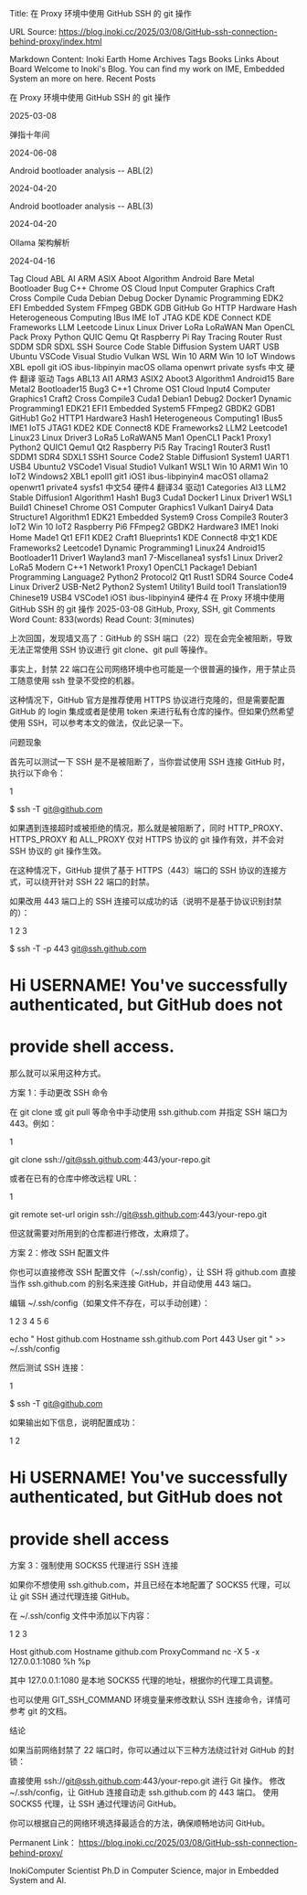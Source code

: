 Title: 在 Proxy 环境中使用 GitHub SSH 的 git 操作

URL Source: https://blog.inoki.cc/2025/03/08/GitHub-ssh-connection-behind-proxy/index.html

Markdown Content:
Inoki
 Earth
 Home
 Archives
 Tags
 Books
 Links
 About
Board
Welcome to Inoki's Blog. You can find my work on IME, Embedded System an more on here.
Recent Posts

在 Proxy 环境中使用 GitHub SSH 的 git 操作

2025-03-08

弹指十年间

2024-06-08

Android bootloader analysis -- ABL(2)

2024-04-20

Android bootloader analysis -- ABL(3)

2024-04-20

Ollama 架构解析

2024-04-16

Tag Cloud
ABL AI ARM ASIX Aboot Algorithm Android Bare Metal Bootloader Bug C++ Chrome OS Cloud Input Computer Graphics Craft Cross Compile Cuda Debian Debug Docker Dynamic Programming EDK2 EFI Embedded System FFmpeg GBDK GDB GitHub Go HTTP Hardware Hash Heterogeneous Computing IBus IME IoT JTAG KDE KDE Connect KDE Frameworks LLM Leetcode Linux Linux Driver LoRa LoRaWAN Man OpenCL Pack Proxy Python QUIC Qemu Qt Raspberry Pi Ray Tracing Router Rust SDDM SDR SDXL SSH Source Code Stable Diffusion System UART USB Ubuntu VSCode Visual Studio Vulkan WSL Win 10 ARM Win 10 IoT Windows XBL epoll git iOS ibus-libpinyin macOS ollama openwrt private sysfs 中文 硬件 翻译 驱动
Tags
ABL13
AI1
ARM3
ASIX2
Aboot3
Algorithm1
Android15
Bare Metal2
Bootloader15
Bug3
C++1
Chrome OS1
Cloud Input4
Computer Graphics1
Craft2
Cross Compile3
Cuda1
Debian1
Debug2
Docker1
Dynamic Programming1
EDK21
EFI1
Embedded System5
FFmpeg2
GBDK2
GDB1
GitHub1
Go2
HTTP1
Hardware3
Hash1
Heterogeneous Computing1
IBus5
IME1
IoT5
JTAG1
KDE2
KDE Connect8
KDE Frameworks2
LLM2
Leetcode1
Linux23
Linux Driver3
LoRa5
LoRaWAN5
Man1
OpenCL1
Pack1
Proxy1
Python2
QUIC1
Qemu1
Qt2
Raspberry Pi5
Ray Tracing1
Router3
Rust1
SDDM1
SDR4
SDXL1
SSH1
Source Code2
Stable Diffusion1
System1
UART1
USB4
Ubuntu2
VSCode1
Visual Studio1
Vulkan1
WSL1
Win 10 ARM1
Win 10 IoT2
Windows2
XBL1
epoll1
git1
iOS1
ibus-libpinyin4
macOS1
ollama2
openwrt1
private4
sysfs1
中文54
硬件4
翻译34
驱动1
Categories
AI3
LLM2
Stable Diffusion1
Algorithm1
Hash1
Bug3
Cuda1
Docker1
Linux Driver1
WSL1
Build1
Chinese1
Chrome OS1
Computer Graphics1
Vulkan1
Dairy4
Data Structure1
Algorithm1
EDK21
Embedded System9
Cross Compile3
Router3
IoT2
Win 10 IoT2
Raspberry Pi6
FFmpeg2
GBDK2
Hardware3
IME1
Inoki Home Made1
Qt1
EFI1
KDE2
Craft1
Blueprints1
KDE Connect8
中文1
KDE Frameworks2
Leetcode1
Dynamic Programming1
Linux24
Android15
Bootloader11
Driver1
Wayland3
man1
7-Miscellanea1
sysfs1
Linux Driver2
LoRa5
Modern C++1
Network1
Proxy1
OpenCL1
Package1
Debian1
Programming Language2
Python2
Protocol2
Qt1
Rust1
SDR4
Source Code4
Linux Driver2
USB-Net2
Python2
System1
Utility1
Build tool1
Translation19
Chinese19
USB4
VSCode1
iOS1
ibus-libpinyin4
硬件4
在 Proxy 环境中使用 GitHub SSH 的 git 操作
 2025-03-08  GitHub, Proxy, SSH, git  Comments Word Count: 833(words) Read Count: 3(minutes)

上次回国，发现墙又高了：GitHub 的 SSH 端口（22）现在会完全被阻断，导致无法正常使用 SSH 协议进行 git clone、git pull 等操作。

事实上，封禁 22 端口在公司网络环境中也可能是一个很普遍的操作，用于禁止员工随意使用 ssh 登录不受控的机器。

这种情况下，GitHub 官方是推荐使用 HTTPS 协议进行克隆的，但是需要配置 GitHub 的 login 集成或者是使用 token 来进行私有仓库的操作。但如果仍然希望使用 SSH，可以参考本文的做法，仅此记录一下。

问题现象

首先可以测试一下 SSH 是不是被阻断了，当你尝试使用 SSH 连接 GitHub 时，执行以下命令：

1

	
$ ssh -T git@github.com


如果遇到连接超时或被拒绝的情况，那么就是被阻断了，同时 HTTP_PROXY、HTTPS_PROXY 和 ALL_PROXY 仅对 HTTPS 协议的 git 操作有效，并不会对 SSH 协议的 git 操作生效。

在这种情况下，GitHub 提供了基于 HTTPS（443）端口的 SSH 协议的连接方式，可以绕开针对 SSH 22 端口的封禁。

如果改用 443 端口上的 SSH 连接可以成功的话（说明不是基于协议识别封禁的）：

1
2
3

	
$ ssh -T -p 443 git@ssh.github.com
# Hi USERNAME! You've successfully authenticated, but GitHub does not
# provide shell access.


那么就可以采用这种方式。

方案 1：手动更改 SSH 命令

在 git clone 或 git pull 等命令中手动使用 ssh.github.com 并指定 SSH 端口为 443。例如：

1

	
git clone ssh://git@ssh.github.com:443/your-repo.git


或者在已有的仓库中修改远程 URL：

1

	
git remote set-url origin ssh://git@ssh.github.com:443/your-repo.git


但这就需要对所用到的仓库都进行修改，太麻烦了。

方案 2：修改 SSH 配置文件

你也可以直接修改 SSH 配置文件（~/.ssh/config），让 SSH 将 github.com 直接当作 ssh.github.com 的别名来连接 GitHub，并自动使用 443 端口。

编辑 ~/.ssh/config（如果文件不存在，可以手动创建）：

1
2
3
4
5
6

	
echo "
Host github.com
  Hostname ssh.github.com
  Port 443
  User git
" >> ~/.ssh/config


然后测试 SSH 连接：

1

	
$ ssh -T git@github.com


如果输出如下信息，说明配置成功：

1
2

	
# Hi USERNAME! You've successfully authenticated, but GitHub does not
# provide shell access

方案 3：强制使用 SOCKS5 代理进行 SSH 连接

如果你不想使用 ssh.github.com，并且已经在本地配置了 SOCKS5 代理，可以让 git SSH 通过代理连接 GitHub。

在 ~/.ssh/config 文件中添加以下内容：

1
2
3

	
Host github.com
  Hostname github.com
  ProxyCommand nc -X 5 -x 127.0.0.1:1080 %h %p


其中 127.0.0.1:1080 是本地 SOCKS5 代理的地址，根据你的代理工具调整。

也可以使用 GIT_SSH_COMMAND 环境变量来修改默认 SSH 连接命令，详情可参考 git 的文档。

结论

如果当前网络封禁了 22 端口时，你可以通过以下三种方法绕过针对 GitHub 的封锁：

直接使用 ssh://git@ssh.github.com:443/your-repo.git 进行 Git 操作。
修改 ~/.ssh/config，让 GitHub 连接自动走 ssh.github.com 的 443 端口。
使用 SOCKS5 代理，让 SSH 通过代理访问 GitHub。

你可以根据自己的网络环境选择最适合的方法，确保顺畅地访问 GitHub。

Permanent Link： https://blog.inoki.cc/2025/03/08/GitHub-ssh-connection-behind-proxy/
	
InokiComputer Scientist
Ph.D in Computer Science, major in Embedded System and AI.
